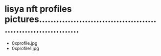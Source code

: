 # lisya nft profiles pictures...................................................................
- 0xprofile.jpg
- 0xprofile1.jpg
